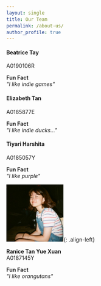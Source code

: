 ```yaml
---
layout: single
title: Our Team
permalink: /about-us/
author_profile: true
---
```



#### Beatrice Tay
A0190106R

**Fun Fact**  
_"I like indie games"_

#### Elizabeth Tan
A0185877E

**Fun Fact**  
_"I like indie ducks..."_


#### Tiyari Harshita
A0185057Y

**Fun Fact**  
_"I like purple"_




<img src="../images/ranice.png" width="150"/>{: .align-left}  

**Ranice Tan Yue Xuan**  
A0187145Y

**Fun Fact**  
_"I like orangutans"_
